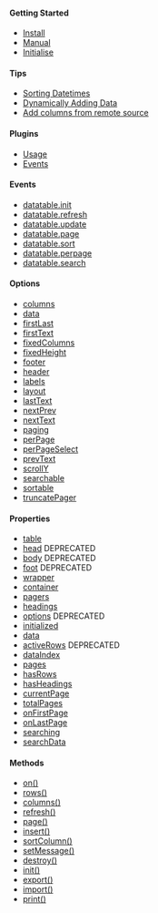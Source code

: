 #### Getting Started
* [Install](https://github.com/fiduswriter/Simple-DataTables/wiki/Getting-Started#install)
* [Manual](https://github.com/fiduswriter/Simple-DataTables/wiki/Getting-Started#browser)
* [Initialise](https://github.com/fiduswriter/Simple-DataTables/wiki/Getting-Started#initialise)

#### Tips
* [Sorting Datetimes](https://github.com/fiduswriter/Simple-DataTables/wiki/datetime)
* [Dynamically Adding Data](https://github.com/fiduswriter/Simple-DataTables/wiki/Dynamically-adding-data)
* [Add columns from remote source](https://github.com/fiduswriter/Simple-DataTables/wiki/Adding-a-column-from-a-remote-source)

#### Plugins
* [Usage](https://github.com/fiduswriter/Simple-DataTables/wiki/Plugins#usage)
* [Events](https://github.com/fiduswriter/Simple-DataTables/wiki/Plugins#events)

#### Events
* [datatable.init](https://github.com/fiduswriter/Simple-DataTables/wiki/Events#datatableinit)
* [datatable.refresh](https://github.com/fiduswriter/Simple-DataTables/wiki/Events#datatablerefresh)
* [datatable.update](https://github.com/fiduswriter/Simple-DataTables/wiki/Events#datatableupdate)
* [datatable.page](https://github.com/fiduswriter/Simple-DataTables/wiki/Events#datatablepage)
* [datatable.sort](https://github.com/fiduswriter/Simple-DataTables/wiki/Events#datatablesort)
* [datatable.perpage](https://github.com/fiduswriter/Simple-DataTables/wiki/Events#datatableperpage)
* [datatable.search](https://github.com/fiduswriter/Simple-DataTables/wiki/Events#datatablesearch)

#### Options
* [columns](https://github.com/fiduswriter/Simple-DataTables/wiki/columns)
* [data](https://github.com/fiduswriter/Simple-DataTables/wiki/data)
* [firstLast](https://github.com/fiduswriter/Simple-DataTables/wiki/firstLast)
* [firstText](https://github.com/fiduswriter/Simple-DataTables/wiki/firstText)
* [fixedColumns](https://github.com/fiduswriter/Simple-DataTables/wiki/fixedColumns)
* [fixedHeight](https://github.com/fiduswriter/Simple-DataTables/wiki/fixedHeight)
* [footer](https://github.com/fiduswriter/Simple-DataTables/wiki/footer)
* [header](https://github.com/fiduswriter/Simple-DataTables/wiki/header)
* [labels](https://github.com/fiduswriter/Simple-DataTables/wiki/labels)
* [layout](https://github.com/fiduswriter/Simple-DataTables/wiki/layout)
* [lastText](https://github.com/fiduswriter/Simple-DataTables/wiki/lastText)
* [nextPrev](https://github.com/fiduswriter/Simple-DataTables/wiki/nextPrev)
* [nextText](https://github.com/fiduswriter/Simple-DataTables/wiki/nextText)
* [paging](https://github.com/fiduswriter/Simple-DataTables/wiki/paging)
* [perPage](https://github.com/fiduswriter/Simple-DataTables/wiki/perPage)
* [perPageSelect](https://github.com/fiduswriter/Simple-DataTables/wiki/perPageSelect)
* [prevText](https://github.com/fiduswriter/Simple-DataTables/wiki/prevText)
* [scrollY](https://github.com/fiduswriter/Simple-DataTables/wiki/scrollY)
* [searchable](https://github.com/fiduswriter/Simple-DataTables/wiki/searchable)
* [sortable](https://github.com/fiduswriter/Simple-DataTables/wiki/sortable)
* [truncatePager](https://github.com/fiduswriter/Simple-DataTables/wiki/truncatePager)


#### Properties
* [table](https://github.com/fiduswriter/Simple-DataTables/wiki/API#table)
* [head](https://github.com/fiduswriter/Simple-DataTables/wiki/API#header) DEPRECATED
* [body](https://github.com/fiduswriter/Simple-DataTables/wiki/API#body) DEPRECATED
* [foot](https://github.com/fiduswriter/Simple-DataTables/wiki/API#foot) DEPRECATED
* [wrapper](https://github.com/fiduswriter/Simple-DataTables/wiki/API#wrapper)
* [container](https://github.com/fiduswriter/Simple-DataTables/wiki/API#container)
* [pagers](https://github.com/fiduswriter/Simple-DataTables/wiki/API#pagers)
* [headings](https://github.com/fiduswriter/Simple-DataTables/wiki/API#headings)
* [options](https://github.com/fiduswriter/Simple-DataTables/wiki/API#options) DEPRECATED
* [initialized](https://github.com/fiduswriter/Simple-DataTables/wiki/API#initialized)
* [data](https://github.com/fiduswriter/Simple-DataTables/wiki/API#data)
* [activeRows](https://github.com/fiduswriter/Simple-DataTables/wiki/API#activerows) DEPRECATED
* [dataIndex](https://github.com/fiduswriter/Simple-DataTables/wiki/API#dataindex)
* [pages](https://github.com/fiduswriter/Simple-DataTables/wiki/API#pages)
* [hasRows](https://github.com/fiduswriter/Simple-DataTables/wiki/API#hasrows)
* [hasHeadings](https://github.com/fiduswriter/Simple-DataTables/wiki/API#hasheadings)
* [currentPage](https://github.com/fiduswriter/Simple-DataTables/wiki/API#currentpage)
* [totalPages](https://github.com/fiduswriter/Simple-DataTables/wiki/API#totalpages)
* [onFirstPage](https://github.com/fiduswriter/Simple-DataTables/wiki/API#onfirstpage)
* [onLastPage](https://github.com/fiduswriter/Simple-DataTables/wiki/API#onlastpage)
* [searching](https://github.com/fiduswriter/Simple-DataTables/wiki/API#searching)
* [searchData](https://github.com/fiduswriter/Simple-DataTables/wiki/API#searchdata)

#### Methods
* [on()](https://github.com/fiduswriter/Simple-DataTables/wiki/on())
* [rows()](https://github.com/fiduswriter/Simple-DataTables/wiki/rows())
* [columns()](https://github.com/fiduswriter/Simple-DataTables/wiki/columns())
* [refresh()](https://github.com/fiduswriter/Simple-DataTables/wiki/refresh())
* [page()](https://github.com/fiduswriter/Simple-DataTables/wiki/page())
* [insert()](https://github.com/fiduswriter/Simple-DataTables/wiki/insert())
* [sortColumn()](https://github.com/fiduswriter/Simple-DataTables/wiki/sortcolumn())
* [setMessage()](https://github.com/fiduswriter/Simple-DataTables/wiki/setmessage())
* [destroy()](https://github.com/fiduswriter/Simple-DataTables/wiki/destroy())
* [init()](https://github.com/fiduswriter/Simple-DataTables/wiki/init())
* [export()](https://github.com/fiduswriter/Simple-DataTables/wiki/export())
* [import()](https://github.com/fiduswriter/Simple-DataTables/wiki/import())
* [print()](https://github.com/fiduswriter/Simple-DataTables/wiki/print())
